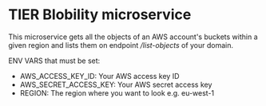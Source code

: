<h1>TIER Blobility microservice</h1>

This microservice gets all the objects of an AWS account's buckets within a given region and lists them on endpoint */list-objects* of your domain.

ENV VARS that must be set:

* AWS_ACCESS_KEY_ID: Your AWS access key ID
* AWS_SECRET_ACCESS_KEY: Your AWS secret access key
* REGION: The region where you want to look e.g. eu-west-1